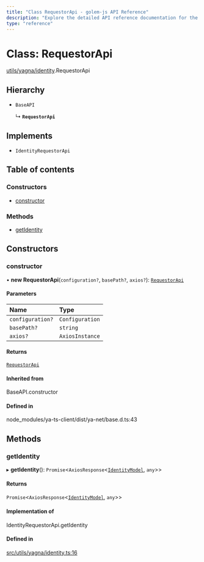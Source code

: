 ```yaml
---
title: "Class RequestorApi - golem-js API Reference"
description: "Explore the detailed API reference documentation for the Class RequestorApi within the golem-js SDK for the Golem Network."
type: "reference"
---
```

# Class: RequestorApi

[utils/yagna/identity](../modules/utils_yagna_identity).RequestorApi

## Hierarchy

- `BaseAPI`

  ↳ **`RequestorApi`**

## Implements

- `IdentityRequestorApi`

## Table of contents

### Constructors

- [constructor](utils_yagna_identity.RequestorApi#constructor)

### Methods

- [getIdentity](utils_yagna_identity.RequestorApi#getidentity)

## Constructors

### constructor

• **new RequestorApi**(`configuration?`, `basePath?`, `axios?`): [`RequestorApi`](utils_yagna_identity.RequestorApi)

#### Parameters

| Name | Type |
| :------ | :------ |
| `configuration?` | `Configuration` |
| `basePath?` | `string` |
| `axios?` | `AxiosInstance` |

#### Returns

[`RequestorApi`](utils_yagna_identity.RequestorApi)

#### Inherited from

BaseAPI.constructor

#### Defined in

node_modules/ya-ts-client/dist/ya-net/base.d.ts:43

## Methods

### getIdentity

▸ **getIdentity**(): `Promise`<`AxiosResponse`<[`IdentityModel`](../interfaces/utils_yagna_identity.IdentityModel), `any`\>\>

#### Returns

`Promise`<`AxiosResponse`<[`IdentityModel`](../interfaces/utils_yagna_identity.IdentityModel), `any`\>\>

#### Implementation of

IdentityRequestorApi.getIdentity

#### Defined in

[src/utils/yagna/identity.ts:16](https://github.com/golemfactory/golem-js/blob/00d03ae/src/utils/yagna/identity.ts#L16)
